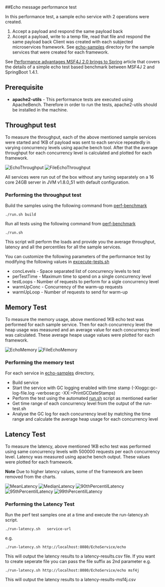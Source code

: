##Echo message performance test

In this performance test, a sample echo service with 2 operations were created.
1. Accept a payload and respond the same payload back
2. Accept a payload, write to a temp file, read that file and respond the same payload back
Client was created with each subjected microservices framework. See [echo-samples](echo-samples) directory for the 
sample services that were created for each framework.

See [Performance advantages MSF4J 2.0 brings to Spring](https://jaxenter.com/performance-advantages-wso2-microservices-framework-for-java-2-0-to-spring-128340.html) article that covers the details of a simple echo test based benchmark between MSF4J 2 and SpringBoot 1.4.1.

## Prerequisite
* **apache2-utils** - This performance tests are executed using ApacheBench. Therefore in order to run the tests, apache2-utils
should be installed in the machine.

## Throughput test

To measure the throughput, each of the above mentioned sample services were started and 1KB of payload was sent to 
each service repeatedly in varying concurrency levels using apache bench tool. After that the average throughput for
each concurrency level is calculated and plotted for each framework.

![EchoThroughput](graphs/echotps.png) 
![FileEchoThroughput](graphs/fileechotps.png) 

All services were run out of the box without any tuning separately on a 16 core 24GB server in JVM v1.8.0_51 with default configuration.

### Performing the throughput test

Build the samples using the following command from [perf-benchmark](perf-benchmark)

```
./run.sh build
```

Run all tests using the following command from [perf-benchmark](perf-benchmark)

```
./run.sh
```

This script will perform the loads and provide you the average throughput, latency and all the percentiles for all the sample services.

You can customize the following parameters of the performance test by modifying the following values in [excecute-tests.sh](excecute-tests.sh)
 * concLevels - Space separated list of concurrency levels to test
 * perTestTime - Maximum time to spend on a single concurrency level
 * testLoops - Number of requests to perform for a sigle concurrency level
 * warmUpConc - Concurrency of the warm-up requests
 * warmUpLoop - Number of requests to send for warm-up


## Memory Test

To measure the memory usage, above mentioned 1KB echo test was performed for each sample service. Then for each 
concurrency level the heap usage was measured and an average value for each concurrency level was calculated. These
average heape usage values were plotted for each framework.

![EchoMemory](graphs/echomem.png)
![FileEchoMemory](graphs/fileechomem.png)

### Performing the memory test

For each service in [echo-samples](echo-samples) directory,
* Build service
* Start the service with GC logging enabled with time stamp (-Xloggc:gc-log-file.log -verbose:gc -XX:+PrintGCDateStamps)
* Perform the test using the automated [run.sh](run.sh) script as mentioned earlier
* Get time range of each concurrency level from the output of the run-test.sh
* Analyse the GC log for each concurrency level by matching the time range and calculate the average heap usage for each concurrency level


## Latency Test

To measure the latency, above mentioned 1KB echo test was performed using same concurrency levels with 500000 requests per each concurrency level. 
Latency was measured using apache bench output. These values were plotted for each framework.

**Note**
Due to higher latency values, some of the framework are been removed from the charts.

![MeanLatency](graphs/meanlatency.png)
![MedianLatency](graphs/medianlatency.png)
![90thPercentilLatency](graphs/90thpercentile.png)
![95thPercentilLatency](graphs/95thpercentile.png)
![99thPercentilLatency](graphs/99thpercentile.png)

### Performing the Latency Test

Run the perf test samples one at a time and execute the run-latency.sh script.
```
./run-latency.sh   service-url
```
e.g.
```
./run-latency.sh http://localhost:8080/EchoService/echo
```
This will output the latency results to a latency-results.csv file. If you want to create seperate file you can pass the file suffix as 2nd parameter
e.g.
```
./run-latency.sh http://localhost:8080/EchoService/echo msf4j
```
This will output the latency results to a latency-results-msf4j.csv
